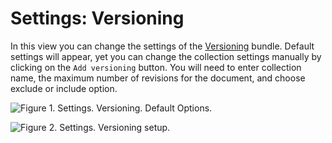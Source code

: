 # Settings: Versioning

In this view you can change the settings of the [Versioning](../../../server/bundles/versioning) bundle. Default settings will appear, yet you can change the collection settings manually by clicking on the `Add versioning` button. You will need to enter collection name, the maximum number of revisions for the document, and choose exclude or include option. 

![Figure 1. Settings. Versioning. Default Options.](images/settings-versioning_default_options-1.png)

![Figure 2. Settings. Versioning setup.](images/settings-versioning_setup-2.png)


